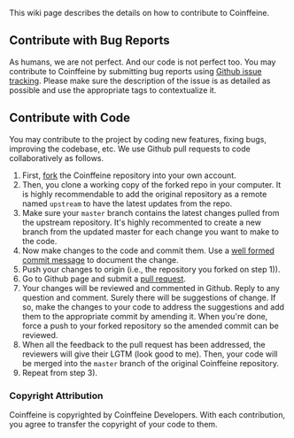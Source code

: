 This wiki page describes the details on how to contribute to Coinffeine. 

## Contribute with Bug Reports

As humans, we are not perfect. And our code is not perfect too. You may contribute to Coinffeine by submitting bug reports using [Github issue tracking](https://github.com/BitwiseLabs/coinffeine/issues/new). Please make sure the description of the issue is as detailed as possible and use the appropriate tags to contextualize it. 

## Contribute with Code

You may contribute to the project by coding new features, fixing bugs, improving the codebase, etc. We use Github pull requests to code collaboratively as follows.

1. First, [fork](https://help.github.com/articles/fork-a-repo) the Coinffeine repository into your own account. 
2. Then, you clone a working copy of the forked repo in your computer. It is highly recommendable to add the original repository as a remote named `upstream` to have the latest updates from the repo. 
3. Make sure your `master` branch contains the latest changes pulled from the upstream repository. It's highly recommented to create a new branch from the updated master for each change you want to make to the code. 
4. Now make changes to the code and commit them. Use a [well formed commit message](http://tbaggery.com/2008/04/19/a-note-about-git-commit-messages.html) to document the change. 
4. Push your changes to origin (i.e., the repository you forked on step 1)). 
5. Go to Github page and submit a [pull request](https://help.github.com/articles/using-pull-requests). 
6. Your changes will be reviewed and commented in Github. Reply to any question and comment. Surely there will be suggestions of change. If so, make the changes to your code to address the suggestions and add them to the appropriate commit by amending it. When you're done, force a push to your forked repository so the amended commit can be reviewed. 
7. When all the feedback to the pull request has been addressed, the reviewers will give their LGTM (look good to me). Then, your code will be merged into the `master` branch of the original Coinffeine repository. 
8. Repeat from step 3). 

### Copyright Attribution

Coinffeine is copyrighted by Coinffeine Developers. With each contribution, you agree to transfer the copyright of your code to them. 
